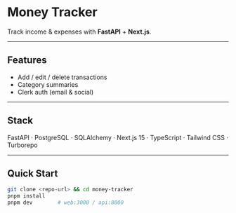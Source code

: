 # Money Tracker

Track income & expenses with **FastAPI** + **Next.js**.

---

## Features
- Add / edit / delete transactions  
- Category summaries  
- Clerk auth (email & social)

---

## Stack
FastAPI · PostgreSQL · SQLAlchemy · Next.js 15 · TypeScript · Tailwind CSS · Turborepo

---

## Quick Start
```bash
git clone <repo-url> && cd money-tracker
pnpm install
pnpm dev        # web:3000 / api:8000
